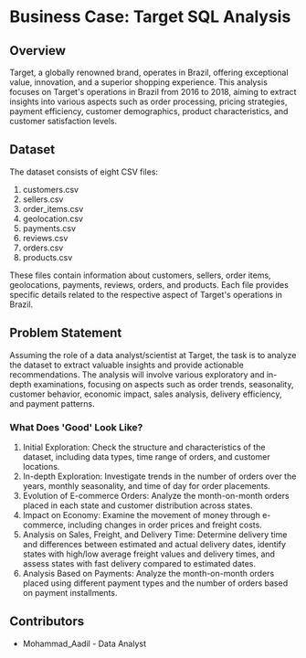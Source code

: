 # Business Case: Target SQL Analysis

## Overview
Target, a globally renowned brand, operates in Brazil, offering exceptional value, innovation, and a superior shopping experience. This analysis focuses on Target's operations in Brazil from 2016 to 2018, aiming to extract insights into various aspects such as order processing, pricing strategies, payment efficiency, customer demographics, product characteristics, and customer satisfaction levels.

## Dataset
The dataset consists of eight CSV files:
1. customers.csv
2. sellers.csv
3. order_items.csv
4. geolocation.csv
5. payments.csv
6. reviews.csv
7. orders.csv
8. products.csv

These files contain information about customers, sellers, order items, geolocations, payments, reviews, orders, and products. Each file provides specific details related to the respective aspect of Target's operations in Brazil.

## Problem Statement
Assuming the role of a data analyst/scientist at Target, the task is to analyze the dataset to extract valuable insights and provide actionable recommendations. The analysis will involve various exploratory and in-depth examinations, focusing on aspects such as order trends, seasonality, customer behavior, economic impact, sales analysis, delivery efficiency, and payment patterns.

### What Does 'Good' Look Like?
1. Initial Exploration: Check the structure and characteristics of the dataset, including data types, time range of orders, and customer locations.
2. In-depth Exploration: Investigate trends in the number of orders over the years, monthly seasonality, and time of day for order placements.
3. Evolution of E-commerce Orders: Analyze the month-on-month orders placed in each state and customer distribution across states.
4. Impact on Economy: Examine the movement of money through e-commerce, including changes in order prices and freight costs.
5. Analysis on Sales, Freight, and Delivery Time: Determine delivery time and differences between estimated and actual delivery dates, identify states with high/low average freight values and delivery times, and assess states with fast delivery compared to estimated dates.
6. Analysis Based on Payments: Analyze the month-on-month orders placed using different payment types and the number of orders based on payment installments.

## Contributors
- Mohammad_Aadil - Data Analyst
